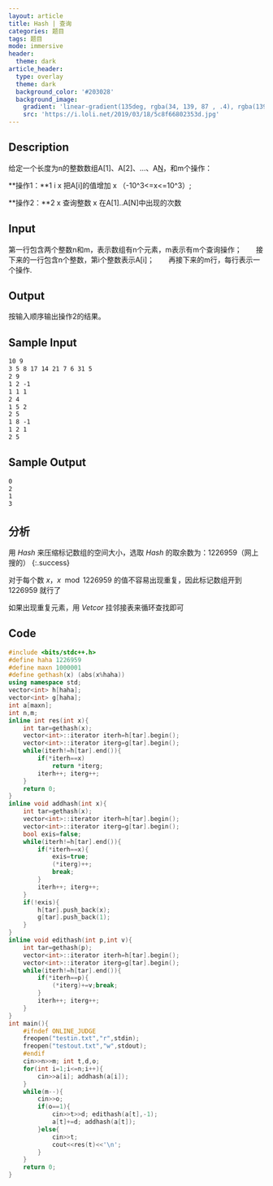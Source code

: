 ```yaml
---
layout: article
title: Hash | 查询
categories: 题目
tags: 题目
mode: immersive
header:
  theme: dark
article_header:
  type: overlay
  theme: dark
  background_color: '#203028'
  background_image:
    gradient: 'linear-gradient(135deg, rgba(34, 139, 87 , .4), rgba(139, 34, 139, .4))'
    src: 'https://i.loli.net/2019/03/18/5c8f66802353d.jpg'
---
```


<!--more-->

## Description

 给定一个长度为n的整数数组A[1]、A[2]、…、A[N](-10^9<=A[i]<=10^9)，和m个操作：

**操作1：**1  i  x 把A[i]的值增加 x （-10^3<=x<=10^3）; 

**操作2：**2 x  查询整数 x 在A[1]..A[N]中出现的次数  

## Input

第一行包含两个整数n和m，表示数组有n个元素，m表示有m个查询操作；　　接下来的一行包含n个整数，第i个整数表示A[i]；　　再接下来的m行，每行表示一个操作.

## Output

按输入顺序输出操作2的结果。

## Sample Input

```txt
10 9
3 5 8 17 14 21 7 6 31 5
2 9
1 2 -1
1 1 1
2 4
1 5 2
2 5
1 8 -1
1 2 1
2 5

```

## Sample Output

```txt
0
2
1
3
```

## 分析

用 $Hash$ 来压缩标记数组的空间大小，选取 $Hash$ 的取余数为：$1226959$（网上搜的）
{:.success}

对于每个数 $x$，$x\mod 1226959$ 的值不容易出现重复，因此标记数组开到 $1226959$ 就行了

如果出现重复元素，用 $Vetcor$ 挂邻接表来循环查找即可

 ## Code

```cpp
#include <bits/stdc++.h>
#define haha 1226959
#define maxn 1000001
#define gethash(x) (abs(x%haha))
using namespace std;
vector<int> h[haha];
vector<int> g[haha];
int a[maxn];
int n,m;
inline int res(int x){
	int tar=gethash(x);
	vector<int>::iterator iterh=h[tar].begin(); 
	vector<int>::iterator iterg=g[tar].begin();
	while(iterh!=h[tar].end()){
		if(*iterh==x)
			return *iterg;
		iterh++; iterg++;
	}
	return 0;
}
inline void addhash(int x){
	int tar=gethash(x);
	vector<int>::iterator iterh=h[tar].begin(); 
	vector<int>::iterator iterg=g[tar].begin();
	bool exis=false;
	while(iterh!=h[tar].end()){
		if(*iterh==x){
			exis=true;
			(*iterg)++;
			break;
		}
		iterh++; iterg++;
	}
	if(!exis){
		h[tar].push_back(x);
		g[tar].push_back(1);
	}
}
inline void edithash(int p,int v){
	int tar=gethash(p);
	vector<int>::iterator iterh=h[tar].begin(); 
	vector<int>::iterator iterg=g[tar].begin();
	while(iterh!=h[tar].end()){
		if(*iterh==p){
			(*iterg)+=v;break;
		}
		iterh++; iterg++;
	}
}
int main(){
	#ifndef ONLINE_JUDGE
	freopen("testin.txt","r",stdin);
	freopen("testout.txt","w",stdout);
	#endif
	cin>>n>>m; int t,d,o;
	for(int i=1;i<=n;i++){
		cin>>a[i]; addhash(a[i]);
	}
	while(m--){
		cin>>o;
		if(o==1){
			cin>>t>>d; edithash(a[t],-1);
			a[t]+=d; addhash(a[t]);
		}else{
			cin>>t;
			cout<<res(t)<<'\n';
		}
	}
	return 0;
}
```



